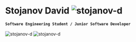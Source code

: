 #  Stojanov David <img src="https://komarev.com/ghpvc/?username=stojanov-d&label=Profile%20views&color=0e75b6&style=plastic" alt="stojanov-d" />

**`Software Engineering Student / Junior Software Developer`**

<div alignt="center">
  <a>
    <img align="center" src="https://github-readme-streak-stats.herokuapp.com/?user=stojanov-d&theme=dark" alt="stojanov-d" />
  </a>
  <a>
    <img align="center" src="https://github-readme-stats.vercel.app/api?username=stojanov-d&show_icons=true&theme=dark&locale=en" alt="stojanov-d" />
  </a>
</div>

